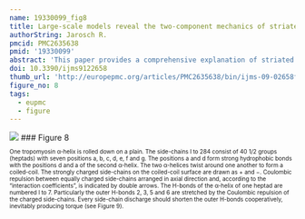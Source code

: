 ```yaml
---
name: 19330099_fig8
title: Large-scale models reveal the two-component mechanics of striated muscle.
authorString: Jarosch R.
pmcid: PMC2635638
pmid: '19330099'
abstract: 'This paper provides a comprehensive explanation of striated muscle mechanics and contraction on the basis of filament rotations. Helical proteins, particularly the coiled-coils of tropomyosin, myosin and alpha-actinin, shorten their H-bonds cooperatively and produce torque and filament rotations when the Coulombic net-charge repulsion of their highly charged side-chains is diminished by interaction with ions. The classical "two-component model" of active muscle differentiated a "contractile component" which stretches the "series elastic component" during force production. The contractile components are the helically shaped thin filaments of muscle that shorten the sarcomeres by clockwise drilling into the myosin cross-bridges with torque decrease (= force-deficit). Muscle stretch means drawing out the thin filament helices off the cross-bridges under passive counterclockwise rotation with torque increase (= stretch activation). Since each thin filament is anchored by four elastic alpha-actinin Z-filaments (provided with force-regulating sites for Ca(2+) binding), the thin filament rotations change the torsional twist of the four Z-filaments as the "series elastic components". Large scale models simulate the changes of structure and force in the Z-band by the different Z-filament twisting stages A, B, C, D, E, F and G. Stage D corresponds to the isometric state. The basic phenomena of muscle physiology, i. e. latency relaxation, Fenn-effect, the force-velocity relation, the length-tension relation, unexplained energy, shortening heat, the Huxley-Simmons phases, etc. are explained and interpreted with the help of the model experiments.'
doi: 10.3390/ijms9122658
thumb_url: 'http://europepmc.org/articles/PMC2635638/bin/ijms-09-02658f8.gif'
figure_no: 8
tags:
  - eupmc
  - figure
---
```

<img src='http://europepmc.org/articles/PMC2635638/bin/ijms-09-02658f8.jpg' style='max-height: 300px'>
### Figure 8
<p style='font-size: 10px;'>One tropomyosin α-helix is rolled down on a plain.  The side-chains l to 284 consist of 40 1/2 groups (heptads) with seven positions a, b, c, d, e, f and g. The positions a and d form strong hydrophobic bonds with the positions d and a of the second α-helix. The two α-helices twist around one another to form a coiled-coil. The strongly charged side-chains on the coiled-coil surface are drawn as + and −. Coulombic repulsion between equally charged side-chains arranged in axial direction and, according to the “interaction coefficients”, is indicated by double arrows. The H-bonds of the α-helix of one heptad are numbered l to 7. Particularly the outer H-bonds 2, 3, 5 and 6 are stretched by the Coulombic repulsion of the charged side-chains. Every side-chain discharge should shorten the outer H-bonds cooperatively, inevitably producing torque (see <xref ref-type="fig" rid="f9-ijms-09-02658">Figure 9</xref>).</p>